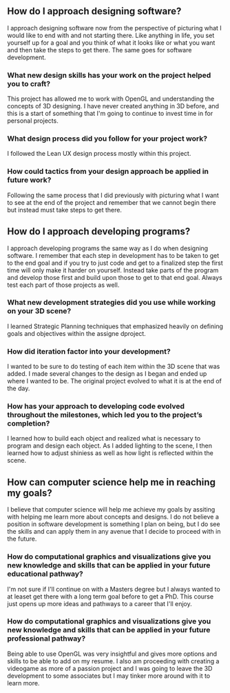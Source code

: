 ## How do I approach designing software? ##
  I approach designing software now from the perspective of picturing what I would like to end with and not starting there. Like anything in life, you set yourself up for a goal and you think of what it looks like or what you want and then take the steps to get there. The same goes for software development.

### What new design skills has your work on the project helped you to craft? ###
This project has allowed me to work with OpenGL and understanding the concepts of 3D designing. I have never created anything in 3D before, and this is a start of something that I'm going to continue to invest time in for personal projects.

### What design process did you follow for your project work? ###
I followed the Lean UX design process mostly within this project.

### How could tactics from your design approach be applied in future work? ###
Following the same process that I did previously with picturing what I want to see at the end of the project and remember that we cannot begin there but instead must take steps to get there.

## How do I approach developing programs? ##
I approach developing programs the same way as I do when designing software. I remember that each step in development has to be taken to get to the end goal and if you try to just code and get to a finalized step the first time will only make it harder on yourself. Instead take parts of the program and develop those first and build upon those to get to that end goal. Always test each part of those projects as well.

### What new development strategies did you use while working on your 3D scene? ###
I learned Strategic Planning techniques that emphasized heavily on defining goals and objectives within the assigne dproject.

### How did iteration factor into your development? ###
I wanted to be sure to do testing of each item within the 3D scene that was added. I made several changes to the design as I began and ended up where I wanted to be. The original project evolved to what it is at the end of the day.

### How has your approach to developing code evolved throughout the milestones, which led you to the project’s completion? ###
I learned how to build each object and realized what is necessary to program and design each object. As I added lighting to the scene, I then learned how to adjust shiniess as well as how light is reflected within the scene.

## How can computer science help me in reaching my goals? ##
I believe that computer science will help me achieve my goals by assiting with helping me learn more about concepts and designs. I do not believe a position in software development is something I plan on being, but I do see the skills and can apply them in any avenue that I decide to proceed with in the future.

### How do computational graphics and visualizations give you new knowledge and skills that can be applied in your future educational pathway? ###
I'm not sure if I'll continue on with a Masters degree but I always wanted to at leaset get there with a long term goal before to get a PhD. This course just opens up more ideas and pathways to a career that I'll enjoy.

### How do computational graphics and visualizations give you new knowledge and skills that can be applied in your future professional pathway? ###
Being able to use OpenGL was very insightful and gives more options and skills to be able to add on my resume. I also am proceeding with creating a videogame as more of a passion project and I was going to leave the 3D development to some associates but I may tinker more around with it to learn more.
